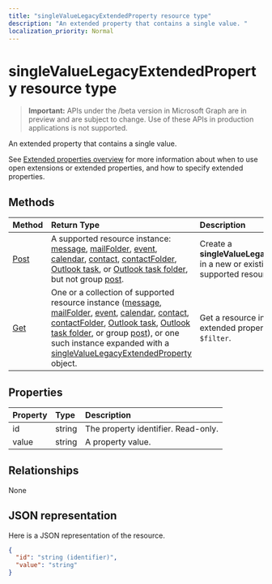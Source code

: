 ```yaml
---
title: "singleValueLegacyExtendedProperty resource type"
description: "An extended property that contains a single value. "
localization_priority: Normal
---
```


# singleValueLegacyExtendedProperty resource type

> **Important:** APIs under the /beta version in Microsoft Graph are in preview and are subject to change. Use of these APIs in production applications is not supported.

An extended property that contains a single value. 

See [Extended properties overview](../resources/extended-properties-overview.md) for more information about when to use 
open extensions or extended properties, and how to specify extended properties. 


## Methods

| Method		   | Return Type	|Description|
|:---------------|:--------|:----------|
|[Post](../api/singlevaluelegacyextendedproperty-post-singlevalueextendedproperties.md) | A supported resource instance: [message](../resources/message.md), [mailFolder](../resources/mailfolder.md), [event](../resources/event.md), [calendar](../resources/calendar.md), [contact](../resources/contact.md), [contactFolder](../resources/contactfolder.md), [Outlook task](../resources/outlooktask.md), or [Outlook task folder](../resources/outlooktaskfolder.md), but not group [post](../resources/post.md). | Create a **singleValueLegacyExtendedProperty** in a new or existing instance of a supported resource. |
|[Get](../api/singlevaluelegacyextendedproperty-get.md) |One or a collection of supported resource instance ([message](../resources/message.md), [mailFolder](../resources/mailfolder.md), [event](../resources/event.md), [calendar](../resources/calendar.md), [contact](../resources/contact.md), [contactFolder](../resources/contactfolder.md), [Outlook task](../resources/outlooktask.md), [Outlook task folder](../resources/outlooktaskfolder.md), or group [post](../resources/post.md)), or one such instance expanded with a [singleValueLegacyExtendedProperty](singlevaluelegacyextendedproperty.md) object. |Get a resource instance with an extended property using `$expand` or `$filter`.|

## Properties
| Property	   | Type	|Description|
|:---------------|:--------|:----------|
|id|string|The property identifier. Read-only.|
|value|string|A property value.|

## Relationships
None


## JSON representation

Here is a JSON representation of the resource.

<!-- {
  "blockType": "resource",
  "optionalProperties": [

  ],
  "@odata.type": "microsoft.graph.singleValueLegacyExtendedProperty"
}-->

```json
{
  "id": "string (identifier)",
  "value": "string"
}

```

<!-- uuid: 8fcb5dbc-d5aa-4681-8e31-b001d5168d79
2015-10-25 14:57:30 UTC -->
<!-- {
  "type": "#page.annotation",
  "description": "singleValueLegacyExtendedProperty resource",
  "keywords": "",
  "section": "documentation",
  "tocPath": ""
}-->

